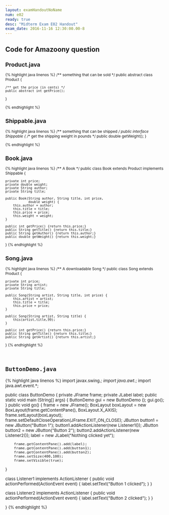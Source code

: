 ```yaml
---
layout: examHandoutNoName
num: e02
ready: true
desc: "Midterm Exam E02 Handout"
exam_date: 2016-11-16 12:30:00.00-8
---
```


<h2>Code for Amazoony question</h2>

<div style="font-size:85%;">

## Product.java
{% highlight java linenos %}
/** something that can be sold */
public abstract class Product {
    
    /** get the price (in cents) */
    public abstract int getPrice();
    
}

{% endhighlight %}

## Shippable.java

{% highlight java linenos %}
/** something that can be shipped */
public interface Shippable {
    /** get the shipping weight in pounds */
    public double getWeight();
}

{% endhighlight %}


## Book.java

{% highlight java linenos %}
/** A Book */
public class Book extends Product implements Shippable {

    private int price;
    private double weight;
    private String author;
    private String title;

    public Book(String author, String title, int price,
                double weight) {
        this.author = author;
        this.title = title;
        this.price = price;
        this.weight = weight;
    }

    public int getPrice() {return this.price;}
    public String getTitle() {return this.title;}
    public String getAuthor() {return this.author;}
    public double getWeight() {return this.weight;}
}
{% endhighlight %}

## Song.java

{% highlight java linenos %}
/** A downloadable Song */
public class Song extends Product {

    private int price;
    private String artist;
    private String title;

    public Song(String artist, String title, int price) {
        this.artist = artist;
        this.title = title;
        this.price = price;
    }

    public Song(String artist, String title) {
        this(artist,title,99);
    }

    public int getPrice() {return this.price;}
    public String getTitle() {return this.title;}
    public String getArtist() {return this.artist;}

}
{% endhighlight %}
</div>


<div class="page-break-before">&nbsp;
</div>

## `ButtonDemo.java`

<div style="font-size:95%">

{% highlight java linenos %}
import javax.swing.*;
import java.awt.*;
import java.awt.event.*;

public class ButtonDemo {
  private JFrame frame;
  private JLabel label;
  public static void main (String[] args) {
        ButtonDemo gui = new ButtonDemo ();
        gui.go();
  }
  public void go() {
        frame = new JFrame();
        BoxLayout boxLayout = new BoxLayout(frame.getContentPane(), 
                                            BoxLayout.X_AXIS);
        frame.setLayout(boxLayout);
        frame.setDefaultCloseOperation(JFrame.EXIT_ON_CLOSE);
        JButton button1 = new JButton("Button 1");
        button1.addActionListener(new Listener1());
        JButton button2 = new JButton("Button 2");
        button2.addActionListener(new Listener2());
        label = new JLabel("Nothing clicked yet");
        
        frame.getContentPane().add(label);
        frame.getContentPane().add(button1);
        frame.getContentPane().add(button2);
        frame.setSize(400,100);
        frame.setVisible(true);
  }
    
  class Listener1 implements ActionListener {
        public void actionPerformed(ActionEvent event) {
            label.setText("Button 1 clicked");
        }
    }

  class Listener2 implements ActionListener {
        public void actionPerformed(ActionEvent event) {
            label.setText("Button 2 clicked");
        }
    }

}
{% endhighlight %}
</div>

